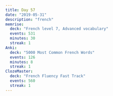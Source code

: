 ```yaml
---
title: Day 57
date: "2019-05-31"
description: "french"
memrise:
  deck: "French level 7, Advanced vocabulary"
  events: 531
  minutes: 30
  streak: 1
Anki:
  deck: "5000 Most Common French Words"
  events: 126
  minutes: 8
  streak: 1
ClozeMaster:
  deck: "French Fluency Fast Track"
  events: 560
  streak: 1
---
```

